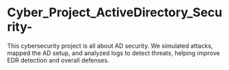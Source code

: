 # Cyber_Project_ActiveDirectory_Security-
This cybersecurity project is all about AD security. We simulated attacks, mapped the AD setup, and analyzed logs to detect threats, helping improve EDR detection and overall defenses.
